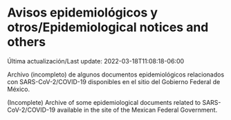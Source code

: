 # Avisos epidemiológicos y otros/Epidemiological notices and others

Última actualización/Last update: 2022-03-18T11:08:18-06:00

Archivo (incompleto) de algunos documentos epidemiológicos relacionados con SARS-CoV-2/COVID-19 disponibles en el sitio del Gobierno Federal de México.

(Incomplete) Archive of some epidemiological documents related to SARS-CoV-2/COVID-19 available in the site of the Mexican Federal Government.
